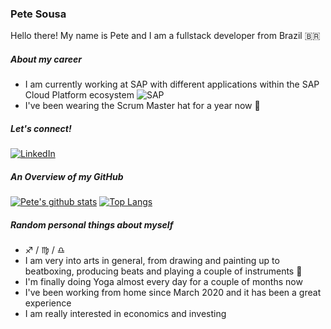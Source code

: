 ### Pete Sousa

Hello there! My name is Pete and I am a fullstack developer from Brazil :brazil:

##### About my career

- I am currently working at SAP with different applications within the SAP Cloud Platform ecosystem ![SAP](https://img.shields.io/badge/-white?logo=sap&style=flat-square) 
- I've been wearing the Scrum Master hat for a year now :tophat:

##### Let's connect!
  [![LinkedIn](https://img.shields.io/badge/-LinkedIn-blue?style=flat-square&logo=Linkedin&logoColor=white)](https://www.linkedin.com/in/pedrohenriquecruzsousa/) 


##### An Overview of my GitHub

[![Pete's github stats](https://github-readme-stats.vercel.app/api?username=petesousa&show_icons=true&count_private=true&theme=graywhite)](https://github.com/petesousa)
[![Top Langs](https://github-readme-stats.vercel.app/api/top-langs/?username=petesousa&langs_count=8&count_private=true&layout=compact&theme=graywhite)](https://github.com/petesousa)

##### Random personal things about myself

- :sagittarius: / :virgo: / :libra:
- I am very into arts in general, from drawing and painting up to beatboxing, producing beats and playing a couple of instruments :musical_score:
- I'm finally doing Yoga almost every day for a couple of months now
- I've been working from home since March 2020 and it has been a great experience
- I am really interested in economics and investing

<!--
**petesousa/petesousa** is a ✨ _special_ ✨ repository because its `README.md` (this file) appears on your GitHub profile.

Here are some ideas to get you started:

- 🔭 I’m currently working on ...
- 🌱 I’m currently learning ...
- 👯 I’m looking to collaborate on ...
- 🤔 I’m looking for help with ...
- 💬 Ask me about ...
- 📫 How to reach me: ...
- 😄 Pronouns: ...
- ⚡ Fun fact: ...
-->
